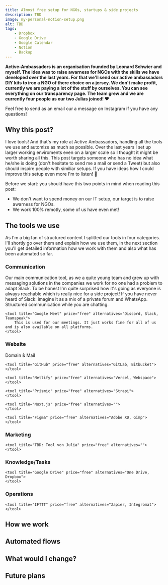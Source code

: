 ```yaml
---
title: Almost free setup for NGOs, startups & side projects
description: TBD
image: my-personal-notion-setup.png
alt: TBD
tags: 
    - Dropbox
    - Google Drive
    - Google Calendar
    - Notion
    - Backup
---
```


**Active-Ambassadors is an organisation founded by Leonard Schwier and myself. The idea was to raise awarness for NGOs with the skills we have developed over the last years. For that we'll send our active ambassadors DIY kits to iron a NGO of there choice on a jersey. We don't make profit, currently we are paying a lot of the stuff by ourselves. You can see everything on our transparency page. The team grew and we are currently four people as our two Julias joined! ❤️**

Feel free to send as an email our a message on Instagram if you have any questions!

## Why this post?

I love tools! And that's my role at Active Ambassadors, handling all the tools we use and automize as much as possible. Over the last years I set up larger working enviroments even on a larger scale so I thought it might be worth sharing all this. This post targets someone who has no idea what he/she is doing (don't hesitate to send me a mail or send a Tweet) but also should inspire people with similiar setups. If you have ideas how I could improve this setup even more I'm to listen! 🙂

Before we start: you should have this two points in mind when reading this post:

- We don't want to spend money on our IT setup, our target is to raise awarness for NGOs.
- We work 100% remotly, some of us have even met!

## The tools we use

As I'm a big fan of structured content I splitted our tools in four categories. I'll shortly go over them and explain how we use them, in the next section you'll get detailed information how we work with them and also what has been automated so far.

### Communication

<tools-list>
    <tool title="Slack" price="free" alternatives="Microsoft Teams, rocket.teams">
        Our main communication tool, as we a quite young team and grew up with
        messaging solutions in the companies we work for no one had a problem to
        adapt Slack. To be honest I'm quite surprised how it's going as everyone
        is always reachable which is really nice for a side project! If you have
        never heard of Slack: imagine it as a mix of a private forum and WhatsApp.
        Structured communication while you are chatting.
    </tool>
    
    <tool title="Google Meet" price="free" alternatives="Discord, Slack, Teamspeak">
        This is used for our meetings. It just works fine for all of us and is also available on all platforms.
    </tool>
</tools-list>

### Website

<tools-list>
    <tool title="Netcup" price="17,55€/year" alternatives="Namecheap, Go Daddy, Strato">
    Domain & Mail
    </tool>
    
    <tool title="GitHub" price="free" alternatives="GitLab, Bitbucket">
    </tool>
    
    <tool title="Netlify" price="free" alternatives="Vercel, Webspace">
    </tool>
    
    <tool title="Prismic" price="free" alternatives="Strapi">
    </tool>
    
    <tool title="Nuxt.js" price="free" alternatives="">
    </tool>
    
    <tool title="Figma" price="free" alternatives="Adobe XD, Gimp">
    </tool>
</tools-list>

### Marketing

<tools-list>
    <tool title="Mailchimp" price="free" alternatives="">
    </tool>
    
    <tool title="TBD: Tool von Julia" price="free" alternatives="">
    </tool>
</tools-list>

### Knowledge/Tasks

<tools-list>
    <tool title="Notion" price="free" alternatives="Confluence">
    </tool>
    
    <tool title="Google Drive" price="free" alternatives="One Drive, Dropbox">
    </tool>
</tools-list>

### Operations

<tools-list>
    <tool title="Airtable" price="free" alternatives="Google Sheets, Excel">
    </tool>
    
    <tool title="IFTTT" price="free" alternatives="Zapier, Integromat">
    </tool>
</tools-list>


## How we work

## Automated flows

## What would I change?

## Future plans
